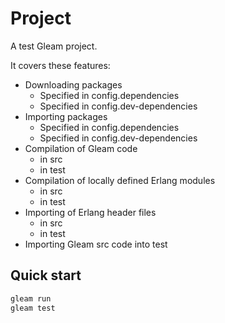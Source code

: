 # Project

A test Gleam project.

It covers these features:

- Downloading packages
  - Specified in config.dependencies
  - Specified in config.dev-dependencies
- Importing packages
  - Specified in config.dependencies
  - Specified in config.dev-dependencies
- Compilation of Gleam code
  - in src
  - in test
- Compilation of locally defined Erlang modules
  - in src
  - in test
- Importing of Erlang header files
  - in src
  - in test
- Importing Gleam src code into test

## Quick start

```sh
gleam run
gleam test
```

